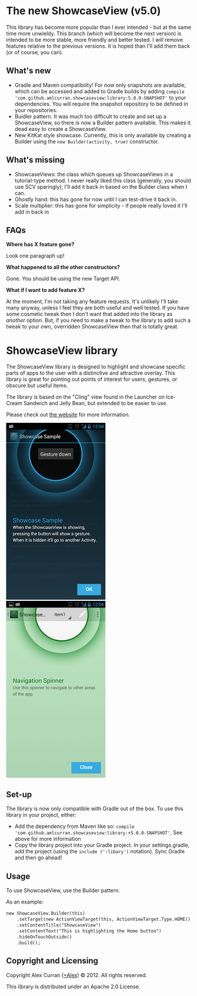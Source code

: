 The new ShowcaseView (v5.0)
====

This library has become more popular than I ever intended - but at the same time more unwieldy.
This branch (which will become the next version) is intended to be more stable,
more friendly and better tested. I *will* remove features relative to the previous versions. It
is hoped than I'll add them back (or of course, you can).

What's new
---
* Gradle and Maven compatibility! For now only snapshots are available, which can be accessed and added to Gradle builds by adding `compile 'com.github.amlcurran.showcaseview:library:5.0.0-SNAPSHOT'` to your dependencies. You will require the snapshot repository to be defined in your repositories.
* Buidler pattern. It was much too difficult to create and set up a ShowcaseView, so there is now a Builder pattern available. This makes it dead easy to create a ShowcaseView.
* New KitKat style showcase. Currently, this is only available by creating a Builder using the `new Builder(activity, true)` constructor.

What's missing
---

- ShowcaseViews: the class which queues up ShowcaseViews in a tutorial-type method. I never
really liked this class (generally, you should use SCV sparingly); I'll add it back in based on
the Builder class when I can.
- Ghostly hand: this has gone for now until I can test-drive it back in.
- Scale multiplier: this has gone for simplicity - if people really loved it I'll add in back in

FAQs
---

**Where has X feature gone?**

Look one paragraph up!

**What happened to all the other constructors?**

Gone. You should be using the new Target API.

**What if I want to add feature X?**

At the moment, I'm not taking any feature requests. It's unlikely I'll take many anyway,
unless I feel they are both useful and well tested. If you have some cosmetic tweak then I don't
want that added into the library as *another* option. But, if you need to make a tweak to the
library to add such a tweak to your own, overridden ShowcaseView then that is totally great.

ShowcaseView library
====
  
The ShowcaseView library is designed to highlight and showcase specific parts of apps to the user with a distinctive and attractive overlay. This library is great for pointing out points of interest for users, gestures, or obscure but useful items.

The library is based on the "Cling" view found in the Launcher on Ice-Cream Sandwich and Jelly Bean, but extended to be easier to use.

Please check out [the website](http://espiandev.github.com/ShowcaseView) for more information.

![Example image](./example.png)
![Example image](./example2.png)

Set-up
----

The library is now only compatible with Gradle out of the box. To use this library in your project, either:

* Add the dependency from Maven like so: `compile 'com.github.amlcurran.showcaseview:library:+5.0.0-SNAPSHOT'`. See above for more information
* Copy the library project into your Gradle project. In your settings.gradle, add the project (using the `include (':libary')` notation). Sync Gradle and then go ahead! 

Usage
----

To use ShowcaseView, use the Builder pattern.

As an example:

~~~
new ShowcaseView.Builder(this)
    .setTarget(new ActionViewTarget(this, ActionViewTarget.Type.HOME))
    .setContentTitle("ShowcaseView")
    .setContentText("This is highlighting the Home button")
    .hideOnTouchOutside()
    .build();
~~~

Copyright and Licensing
----

Copyright Alex Curran ([+Alex](https://plus.google.com/110510888639261520925/posts)) © 2012. All rights reserved.

This library is distributed under an Apache 2.0 License.
